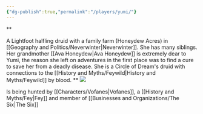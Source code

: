 ```yaml
---
{"dg-publish":true,"permalink":"/players/yumi/"}
---
```


**

A Lightfoot halfling druid with a family farm (Honeydew Acres) in [[Geography and Politics/Neverwinter\|Neverwinter]].
She has many siblings.
Her grandmother [[Ava Honeydew\|Ava Honeydew]] is extremely dear to Yumi, the reason she left on adventures in the first place was to find a cure to save her from a deadly disease.
She is a Circle of Dream's druid with connections to the [[History and Myths/Feywild\|History and Myths/Feywild]] by blood.
**
**![](https://lh7-rt.googleusercontent.com/docsz/AD_4nXdjMuJqEjweGGKJ-LAvBv0zed5bX9ylOQCHYJ779-QO03LbK9Gj3LgvZCJq8O2Pbiocmu26S06jszJ4XtThBYacwJuwuAFhqlU3M6_4b0yOnznB8-I3mGK30UYP-kb44tUcsURg_Spu0V3JmW6GyVtb9a4M?key=moUHlwcyxT8TMCMysvMF1Q)**
**![]()**


Is being hunted by [[Characters/Vofanes\|Vofanes]], a [[History and Myths/Fey\|Fey]] and member of [[Businesses and Organizations/The Six\|The Six]]